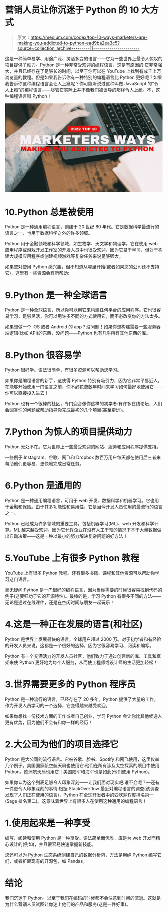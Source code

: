 # 营销人员让你沉迷于 Python 的 10 大方式

> 原文：<https://medium.com/codex/top-10-ways-marketers-are-making-you-addicted-to-python-ead9ba2ea3c5?source=collection_archive---------11----------------------->

这是一种简单易学、用途广泛、灵活多变的语言——它为一些世界上最令人惊叹的项目提供了动力。Python 是一种非常受欢迎的编程语言，这是有原因的:它非常强大，并且已经存在了足够长的时间，以至于你可以在 YouTube 上找到有成千上万浏览量的教程。但是如果我告诉你有一种特别的编程语言比 Python 更好呢？如果我告诉你这种编程语言会让人上瘾呢？你可能听说过这种叫做 JavaScript 的“令人上瘾”的编程语言——尽管它实际上并不像我们被误导的那样令人上瘾。不，这种编程语言叫 Python！

![](img/43deafd6a1aea272c8b4b7170d504d65.png)

# 10.Python 总是被使用

Python 是一种通用编程语言，创建于 20 世纪 80 年代。它是数据科学最流行的语言之一，也用于数据科学之外的许多领域。

Python 用于金融领域和科学领域，如生物学、天文学和物理学。它在使用 web 应用程序或游戏开发工作室的开发人员中也很受欢迎，因为它易于学习，但对于构建大规模应用程序或创建视频游戏等复杂任务来说足够强大。

如果您对使用 Python 感兴趣，但不知道从哪里开始(或者如果您的公司还不支持它)，这里有一些资源会有所帮助:

# 9.Python 是一种全球语言

Python 是一种全球语言，所以你可以用它来构建任何平台的应用程序。它也很容易学习，足够灵活，你可以用许多不同的方式使用它，而不必改变你的方法太多。

如果想做一个 iOS 或者 Android 的 app？没问题！如果你想构建需要一些服务器端逻辑(比如 API)的东西，没问题——Python 也有几乎所有其他东西的库。

# 8.Python 很容易学

Python 很好学。语法很简单，有很多资源可以帮助您学习。

如果你是编程语言的新手，这使得 Python 特别有吸引力，因为它非常平易近人。在能够开始使用一门语言之前，你不必花费数年时间来学习如何最好地使用它——你可以直接投入进去！

Python 也有一个很棒的社区，专门迎合像你这样的初学者:有许多在线论坛，人们会回答你的问题或帮助指导你完成最初的几个项目(甚至更远)。

# 7.Python 为惊人的项目提供动力

Python 无处不在。它为世界上一些最受欢迎的网站、服务和应用程序提供支持。

一些例子:Instagram、谷歌、网飞和 Dropbox 数百万用户每天都在使用后三者来帮助他们更容易、更快地完成日常任务。

# 6.Python 是通用的

Python 是一种通用编程语言，可用于 web 开发、数据科学和机器学习。它也用于金融和保险。由于其多功能性和易用性，它是当今开发人员使用的最流行的语言之一。

Python 已经成为许多领域的重要工具，包括机器学习(ML)、web 开发和科学计算。ML 越来越受欢迎，因为它允许企业在没有人工干预的情况下基于大量数据做出自动决策——这是一种以最小的努力解决复杂问题的好方法！

# 5.YouTube 上有很多 Python 教程

YouTube 上有很多 Python 教程。还有很多书籍、课程和其他资源可以帮助你学习这门语言。

毫无疑问:Python 是一门很好的编程语言，因为当你需要的时候很容易找到代码的例子(这要归功于它的开源特性)。最棒的是，学习 Python 有很多不同的方法——无论是通过在线课件，还是在空闲时间与朋友一起玩乐！

# 4.这是一种正在发展的语言(和社区)

Python 是世界上发展最快的语言，全球用户超过 2000 万。对于初学者和有经验的开发人员来说，这都是一个很好的选择，因为它很容易学习、阅读和编写。

Python 有一个充满活力的开发人员社区，他们致力于通过创建新的库、工具和框架来使 Python 更好地为每个人服务，从而使工程师或设计师的生活更加轻松！

# 3.世界需要更多的 Python 程序员

Python 是一种流行的语言，已经存在了 20 多年。Python 提供了大量的工作，作为开发人员学习的一个选择，它变得越来越受欢迎。

如果你想找一份技术方面的工作或者自己创业，学习 Python 会让你比其他候选人更有优势，因为他们不会有和你一样的经历！

# 2.大公司为他们的项目选择它

Python 是大公司的流行语言。它被谷歌、脸书、Spotify 和网飞使用，这里仅举几个例子。美国国家航空航天局也使用它:他们在所有涉及太空探索的项目中使用 Python。欧洲航天局也用它！美国陆军和海军也是如此(他们使用 Python)。

如果你认为这个列表足够令人印象深刻——让我们面对现实吧:谁不会呢？—还有一件更令人印象深刻的事情:根据 StackOverflow 最近对编程语言的调查(该调查发现了人们正在使用的语言)，Python 在全球开发者中的受欢迎程度排名第一(Sage 排名第二)。这意味着世界上有很多人在使用这种通用的编程语言！

# 1.使用起来是一种享受

编写、阅读和使用 Python 是一种享受。语法简单而优雅，库是为 web 开发而精心设计的(例如)，并且很容易快速掌握新技能。

您还可以为 Python 生态系统创建自己的数据分析包，方法是用纯 Python 编写它们，或者扩展现有的开源包，如 Pandas。

# 结论

我们沉迷于 Python。以至于我们在编码的时候都不会注意到时间的流逝。这就是为什么营销人员试图让你迷上他们的产品和服务(这是一件好事)。